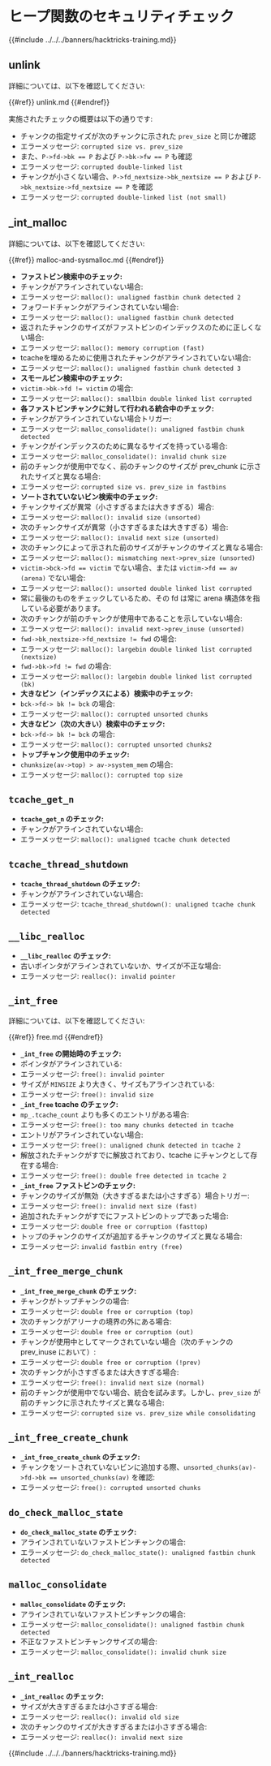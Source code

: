 # ヒープ関数のセキュリティチェック

{{#include ../../../banners/hacktricks-training.md}}

## unlink

詳細については、以下を確認してください:

{{#ref}}
unlink.md
{{#endref}}

実施されたチェックの概要は以下の通りです:

- チャンクの指定サイズが次のチャンクに示された `prev_size` と同じか確認
- エラーメッセージ: `corrupted size vs. prev_size`
- また、`P->fd->bk == P` および `P->bk->fw == P` も確認
- エラーメッセージ: `corrupted double-linked list`
- チャンクが小さくない場合、`P->fd_nextsize->bk_nextsize == P` および `P->bk_nextsize->fd_nextsize == P` を確認
- エラーメッセージ: `corrupted double-linked list (not small)`

## \_int_malloc

詳細については、以下を確認してください:

{{#ref}}
malloc-and-sysmalloc.md
{{#endref}}

- **ファストビン検索中のチェック:**
- チャンクがアラインされていない場合:
- エラーメッセージ: `malloc(): unaligned fastbin chunk detected 2`
- フォワードチャンクがアラインされていない場合:
- エラーメッセージ: `malloc(): unaligned fastbin chunk detected`
- 返されたチャンクのサイズがファストビンのインデックスのために正しくない場合:
- エラーメッセージ: `malloc(): memory corruption (fast)`
- tcacheを埋めるために使用されたチャンクがアラインされていない場合:
- エラーメッセージ: `malloc(): unaligned fastbin chunk detected 3`
- **スモールビン検索中のチェック:**
- `victim->bk->fd != victim` の場合:
- エラーメッセージ: `malloc(): smallbin double linked list corrupted`
- **各ファストビンチャンクに対して行われる統合中のチェック:**
- チャンクがアラインされていない場合トリガー:
- エラーメッセージ: `malloc_consolidate(): unaligned fastbin chunk detected`
- チャンクがインデックスのために異なるサイズを持っている場合:
- エラーメッセージ: `malloc_consolidate(): invalid chunk size`
- 前のチャンクが使用中でなく、前のチャンクのサイズが prev_chunk に示されたサイズと異なる場合:
- エラーメッセージ: `corrupted size vs. prev_size in fastbins`
- **ソートされていないビン検索中のチェック:**
- チャンクサイズが異常（小さすぎるまたは大きすぎる）場合:
- エラーメッセージ: `malloc(): invalid size (unsorted)`
- 次のチャンクサイズが異常（小さすぎるまたは大きすぎる）場合:
- エラーメッセージ: `malloc(): invalid next size (unsorted)`
- 次のチャンクによって示された前のサイズがチャンクのサイズと異なる場合:
- エラーメッセージ: `malloc(): mismatching next->prev_size (unsorted)`
- `victim->bck->fd == victim` でない場合、または `victim->fd == av (arena)` でない場合:
- エラーメッセージ: `malloc(): unsorted double linked list corrupted`
- 常に最後のものをチェックしているため、その fd は常に arena 構造体を指している必要があります。
- 次のチャンクが前のチャンクが使用中であることを示していない場合:
- エラーメッセージ: `malloc(): invalid next->prev_inuse (unsorted)`
- `fwd->bk_nextsize->fd_nextsize != fwd` の場合:
- エラーメッセージ: `malloc(): largebin double linked list corrupted (nextsize)`
- `fwd->bk->fd != fwd` の場合:
- エラーメッセージ: `malloc(): largebin double linked list corrupted (bk)`
- **大きなビン（インデックスによる）検索中のチェック:**
- `bck->fd-> bk != bck` の場合:
- エラーメッセージ: `malloc(): corrupted unsorted chunks`
- **大きなビン（次の大きい）検索中のチェック:**
- `bck->fd-> bk != bck` の場合:
- エラーメッセージ: `malloc(): corrupted unsorted chunks2`
- **トップチャンク使用中のチェック:**
- `chunksize(av->top) > av->system_mem` の場合:
- エラーメッセージ: `malloc(): corrupted top size`

## `tcache_get_n`

- **`tcache_get_n` のチェック:**
- チャンクがアラインされていない場合:
- エラーメッセージ: `malloc(): unaligned tcache chunk detected`

## `tcache_thread_shutdown`

- **`tcache_thread_shutdown` のチェック:**
- チャンクがアラインされていない場合:
- エラーメッセージ: `tcache_thread_shutdown(): unaligned tcache chunk detected`

## `__libc_realloc`

- **`__libc_realloc` のチェック:**
- 古いポインタがアラインされていないか、サイズが不正な場合:
- エラーメッセージ: `realloc(): invalid pointer`

## `_int_free`

詳細については、以下を確認してください:

{{#ref}}
free.md
{{#endref}}

- **`_int_free` の開始時のチェック:**
- ポインタがアラインされている:
- エラーメッセージ: `free(): invalid pointer`
- サイズが `MINSIZE` より大きく、サイズもアラインされている:
- エラーメッセージ: `free(): invalid size`
- **`_int_free` tcache のチェック:**
- `mp_.tcache_count` よりも多くのエントリがある場合:
- エラーメッセージ: `free(): too many chunks detected in tcache`
- エントリがアラインされていない場合:
- エラーメッセージ: `free(): unaligned chunk detected in tcache 2`
- 解放されたチャンクがすでに解放されており、tcache にチャンクとして存在する場合:
- エラーメッセージ: `free(): double free detected in tcache 2`
- **`_int_free` ファストビンのチェック:**
- チャンクのサイズが無効（大きすぎるまたは小さすぎる）場合トリガー:
- エラーメッセージ: `free(): invalid next size (fast)`
- 追加されたチャンクがすでにファストビンのトップであった場合:
- エラーメッセージ: `double free or corruption (fasttop)`
- トップのチャンクのサイズが追加するチャンクのサイズと異なる場合:
- エラーメッセージ: `invalid fastbin entry (free)`

## **`_int_free_merge_chunk`**

- **`_int_free_merge_chunk` のチェック:**
- チャンクがトップチャンクの場合:
- エラーメッセージ: `double free or corruption (top)`
- 次のチャンクがアリーナの境界の外にある場合:
- エラーメッセージ: `double free or corruption (out)`
- チャンクが使用中としてマークされていない場合（次のチャンクの prev_inuse において）:
- エラーメッセージ: `double free or corruption (!prev)`
- 次のチャンクが小さすぎるまたは大きすぎる場合:
- エラーメッセージ: `free(): invalid next size (normal)`
- 前のチャンクが使用中でない場合、統合を試みます。しかし、`prev_size` が前のチャンクに示されたサイズと異なる場合:
- エラーメッセージ: `corrupted size vs. prev_size while consolidating`

## **`_int_free_create_chunk`**

- **`_int_free_create_chunk` のチェック:**
- チャンクをソートされていないビンに追加する際、`unsorted_chunks(av)->fd->bk == unsorted_chunks(av)` を確認:
- エラーメッセージ: `free(): corrupted unsorted chunks`

## `do_check_malloc_state`

- **`do_check_malloc_state` のチェック:**
- アラインされていないファストビンチャンクの場合:
- エラーメッセージ: `do_check_malloc_state(): unaligned fastbin chunk detected`

## `malloc_consolidate`

- **`malloc_consolidate` のチェック:**
- アラインされていないファストビンチャンクの場合:
- エラーメッセージ: `malloc_consolidate(): unaligned fastbin chunk detected`
- 不正なファストビンチャンクサイズの場合:
- エラーメッセージ: `malloc_consolidate(): invalid chunk size`

## `_int_realloc`

- **`_int_realloc` のチェック:**
- サイズが大きすぎるまたは小さすぎる場合:
- エラーメッセージ: `realloc(): invalid old size`
- 次のチャンクのサイズが大きすぎるまたは小さすぎる場合:
- エラーメッセージ: `realloc(): invalid next size`

{{#include ../../../banners/hacktricks-training.md}}

